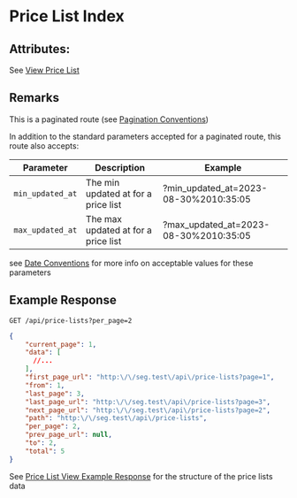 # Price List Index

## Attributes:

See [View Price List](VIEW.md)

## Remarks

This is a paginated route (see [Pagination Conventions](../../CONVENTIONS.md#pagination-conventions))

In addition to the standard parameters accepted for a paginated route, this route also accepts:

| Parameter        | Description                         | Example                                 |
|------------------|-------------------------------------|-----------------------------------------|
| `min_updated_at` | The min updated at for a price list | ?min_updated_at=2023-08-30%2010:35:05   |
| `max_updated_at` | The max updated at for a price list | ?max_updated_at=2023-08-30%2010:35:05   |

see [Date Conventions](../../CONVENTIONS.md#date-conventions) for more info on acceptable values for these parameters

## Example Response

```http request
GET /api/price-lists?per_page=2
```

```json lines
{
    "current_page": 1,
    "data": [
      //...
    ],
    "first_page_url": "http:\/\/seg.test\/api\/price-lists?page=1",
    "from": 1,
    "last_page": 3,
    "last_page_url": "http:\/\/seg.test\/api\/price-lists?page=3",
    "next_page_url": "http:\/\/seg.test\/api\/price-lists?page=2",
    "path": "http:\/\/seg.test\/api\/price-lists",
    "per_page": 2,
    "prev_page_url": null,
    "to": 2,
    "total": 5
}
```

See [Price List View Example Response](./VIEW.md#example-response) for the structure of the price lists data


